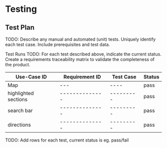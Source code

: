 # Testing

## Test Plan
TODO: Describe any manual and automated (unit) tests. Uniquely identify each test case. Include prerequisites and test data.

Test Runs
TODO: For each test described above, indicate the current status. 
Create a requirements traceability matrix to validate the completeness of the product.

| Use-Case ID | Requirement ID | Test Case | Status |
| ----------- | -------------- | --------- | ------ |
| Map | --- | ---- | pass |
| highlighted sections | -------------- | --------- | pass |
| search bar | -------------- | --------- | pass |
| directions | -------------- | --------- | pass |

TODO: Add rows for each test, current status is eg. pass/fail
